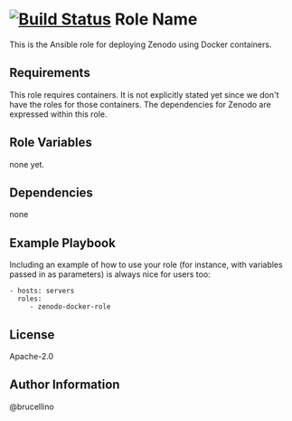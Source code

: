 [![Build Status](https://travis-ci.org/brucellino/zenodo-docker-role.svg?branch=master)](https://travis-ci.org/brucellino/zenodo-docker-role)
Role Name
=========

This is the Ansible role for deploying Zenodo using Docker containers.

Requirements
------------

This role requires containers. It is not explicitly stated yet since we don't have the roles for those containers. The dependencies for Zenodo are expressed within this role.

Role Variables
--------------

none yet.

Dependencies
------------

none

Example Playbook
----------------

Including an example of how to use your role (for instance, with variables passed in as parameters) is always nice for users too:

    - hosts: servers
      roles:
         - zenodo-docker-role

License
-------

Apache-2.0

Author Information
------------------

@brucellino
